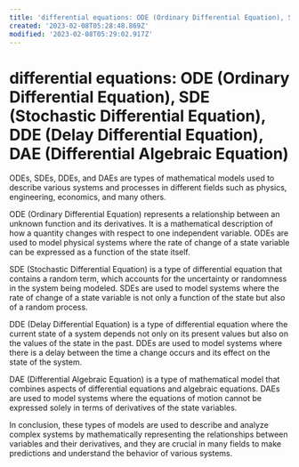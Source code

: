 ```yaml
---
title: 'differential equations: ODE (Ordinary Differential Equation), SDE (Stochastic Differential Equation), DDE (Delay Differential Equation), DAE (Differential Algebraic Equation)'
created: '2023-02-08T05:28:48.869Z'
modified: '2023-02-08T05:29:02.917Z'
---
```


# differential equations: ODE (Ordinary Differential Equation), SDE (Stochastic Differential Equation), DDE (Delay Differential Equation), DAE (Differential Algebraic Equation)

ODEs, SDEs, DDEs, and DAEs are types of mathematical models used to describe various systems and processes in different fields such as physics, engineering, economics, and many others.

ODE (Ordinary Differential Equation) represents a relationship between an unknown function and its derivatives. It is a mathematical description of how a quantity changes with respect to one independent variable. ODEs are used to model physical systems where the rate of change of a state variable can be expressed as a function of the state itself.

SDE (Stochastic Differential Equation) is a type of differential equation that contains a random term, which accounts for the uncertainty or randomness in the system being modeled. SDEs are used to model systems where the rate of change of a state variable is not only a function of the state but also of a random process.

DDE (Delay Differential Equation) is a type of differential equation where the current state of a system depends not only on its present values but also on the values of the state in the past. DDEs are used to model systems where there is a delay between the time a change occurs and its effect on the state of the system.

DAE (Differential Algebraic Equation) is a type of mathematical model that combines aspects of differential equations and algebraic equations. DAEs are used to model systems where the equations of motion cannot be expressed solely in terms of derivatives of the state variables.

In conclusion, these types of models are used to describe and analyze complex systems by mathematically representing the relationships between variables and their derivatives, and they are crucial in many fields to make predictions and understand the behavior of various systems.
